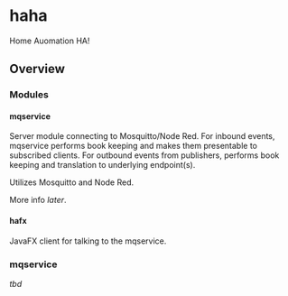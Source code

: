 # haha
Home Auomation HA!

## Overview

### Modules
#### mqservice
Server module connecting to Mosquitto/Node Red.  For inbound events,
mqservice performs book keeping and makes them presentable to subscribed clients.
For outbound events from publishers, performs book keeping and translation to
underlying endpoint(s).

Utilizes Mosquitto and Node Red.

More info *later*.


#### hafx
JavaFX client for talking to the mqservice.


### mqservice

*tbd*



